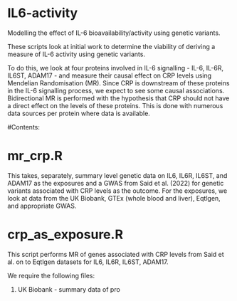 # IL6-activity
Modelling the effect of IL-6 bioavailability/activity using genetic variants.

These scripts look at initial work to determine the viability of deriving a measure of IL-6 activity using genetic variants. 


To do this, we look at four proteins involved in IL-6 signalling - IL-6, IL-6R, IL6ST, ADAM17 - and measure their causal effect on CRP levels using Mendelian Randomisation (MR). Since CRP is downstream of these proteins in the IL-6 signalling process, we expect to see some causal associations. Bidirectional MR is performed with the hypothesis that CRP should not have a direct effect on the levels of these proteins. This is done with numerous data sources per protein where data is available.

#Contents:

# mr_crp.R
This takes, separately, summary level genetic data on IL6, IL6R, IL6ST, and ADAM17 as the exposures and a GWAS from Said et al. (2022) for genetic variants associated with CRP levels as the outcome. For the exposures, we look at data from the UK Biobank, GTEx (whole blood and liver), Eqtlgen, and appropriate GWAS.

# crp_as_exposure.R
This script performs MR of genes associated with CRP levels from Said et al. on to Eqtlgen datasets for IL6, IL6R, IL6ST, ADAM17.

We require the following files:

1. UK Biobank - summary data of pro